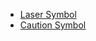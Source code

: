 * [Laser Symbol](https://commons.wikimedia.org/wiki/File:Laser-symbol.svg)
* [Caution Symbol](https://www.svgrepo.com/svg/33116/caution)


